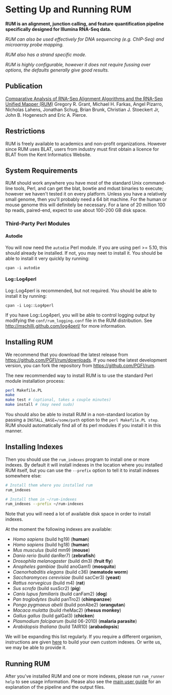 Setting Up and Running RUM
==========================

**RUM is an alignment, junction calling, and feature quantification
  pipeline specifically designed for Illumina RNA-Seq data.**

*RUM can also be used effectively for DNA sequencing (e.g. ChIP-Seq)
and microarray probe mapping.*

*RUM also has a strand specific mode.*

*RUM is highly configurable, however it does not require fussing over
options, the defaults generally give good results.*

Publication
-----------

[Comparative Analysis of RNA-Seq Alignment Algorithms and the RNA-Seq Unified Mapper (RUM)](http://www.ncbi.nlm.nih.gov/pubmed/21775302?dopt=Abstract) Gregory R. Grant, Michael H. Farkas, Angel Pizarro, Nicholas Lahens, Jonathan Schug, Brian Brunk, Christian J. Stoeckert Jr, John B. Hogenesch and Eric A. Pierce. 

Restrictions
------------

RUM is freely available to academics and non-profit
organizations. However since RUM uses BLAT, users from industry must
first obtain a licence for BLAT from the Kent Informatics Website.

System Requirements
-------------------

RUM should work anywhere you have most of the standard Unix
command-line tools, Perl, and can get the blat, bowtie and mdust
binaries to execute; however we haven't tested it on every
platform. Unless you have a relatively small genome, then you'll
probably need a 64 bit machine. For the human or mouse genome this
will definitely be necessary. For a lane of 20 million 100 bp reads,
paired-end, expect to use about 100-200 GB disk space.

### Third-Party Perl Modules

#### Autodie

You will now need the `autodie` Perl module. If you are using perl >=
5.10, this should already be installed. If not, you may neet to
install it. You should be able to install it very quickly by running:

```
cpan -i autodie
```

#### Log::Log4perl

Log::Log4perl is recommended, but not required. You should be able to
install it by running:

```
cpan -i Log::Log4perl
```

If you have Log::Log4perl, you will be able to control logging output
by modifying the `conf/rum_logging.conf` file in the RUM
distribution. See http://mschilli.github.com/log4perl/ for more
information.

Installing RUM
--------------

We recommend that you download the latest release from
https://github.com/PGFI/rum/downloads. If you need the latest
development version, you can fork the repository from
https://github.com/PGFI/rum.

The new recommended way to install RUM is to use the standard Perl
module installation process:

```sh
perl Makefile.PL
make
make test # (optional, takes a couple minutes)
make install # (may need sudo)
```

You should also be able to install RUM in a non-standard location by
passing a `INSTALL_BASE=/some/path` option to the `perl Makefile.PL
step`. RUM should automatically find all of its perl modules if you
install it in this manner.

Installing Indexes
------------------

Then you should use the `rum_indexes` program to install one or more
indexes. By default it will install indexes in the location where you
installed RUM itself, but you can use the `--prefix` option to tell it
to install indexes somewhere else:

```sh
# Install them where you installed rum
rum_indexes

# Install them in ~/rum-indexes
rum_indexes --prefix ~/rum-indexes
```

Note that you will need a lot of available disk space in order to
install indexes.

At the moment the following indexes are available:

* _Homo sapiens_ (build hg19) (**human**)
* _Homo sapiens_ (build hg18) (**human**)
* _Mus musculus_ (build mm9) (**mouse**)
* _Danio rerio_ (build danRer7) (**zebrafish**)
* _Drosophila melanogaster_ (build dm3) (**fruit fly**)
* _Anopheles gambiae_ (build anoGam1) (**mosquito**)
* _Caenorhabditis elegans_ (build c36) (**nematode worm**)
* _Saccharomyces cerevisiae_ (build sacCer3) (**yeast**)
* _Rattus norvegicus_ (build m4) (**rat**)
* _Sus scrofa_ (build susScr2) (**pig**)
* _Canis lupus familiaris_ (build canFam2) (**dog**)
* _Pan troglodytes_ (build panTro2) (**chimpanzee**)
* _Pongo pygmaeus abelii_ (build ponAbe2) (**orangutan**)
* _Macaca mulatta_ (build rheMac2) (**rhesus monkey**)
* _Gallus gallus_ (build galGal3) (**chicken**)
* _Plasmodium falciparum_ (build 06-2010) (**malaria parasite**)
* _Arabidopsis thaliana_ (build TAIR10) (**arabadopsis**)

We will be expanding this list regularly. If you require a different
organism, instructions are given
[here](https://github.com/PGFI/rum/blob/master/doc/indexing.pod) to
build your own custom indexes. Or write us, we may be able to provide
it.

Running RUM
-----------

After you've installed RUM and one or more indexes, please run
`rum_runner help` to see usage information. Please also see the [main
user guide](http://www.cbil.upenn.edu/RUM/userguide.php) for an
explanation of the pipeline and the output files.
